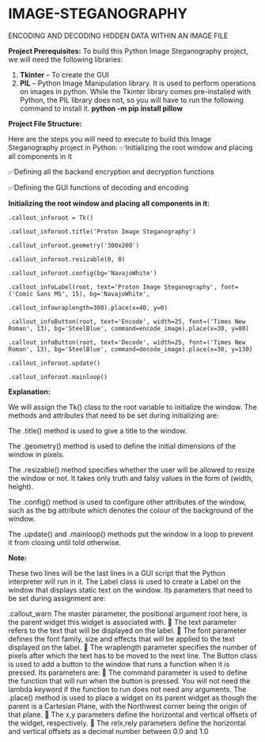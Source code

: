 # IMAGE-STEGANOGRAPHY
ENCODING AND DECODING HIDDEN DATA WITHIN AN IMAGE FILE

**Project Prerequisites:**
To build this Python Image Steganography project, we will need the following libraries:
1. **Tkinter** – To create the GUI
2. **PIL** – Python Image Manipulation library. It is used to perform operations on images in python.
While the Tkinter library comes pre-installed with Python, the PIL library does not, so you will have to run the following command to install it.
**python -m pip install pillow**

**Project File Structure:**

Here are the steps you will need to execute to build this Image Steganography project in Python:
:white_check_mark:Initializing the root window and placing all components in it

:white_check_mark:Defining all the backend encryption and decryption functions

:white_check_mark:Defining the GUI functions of decoding and encoding

**Initializing the root window and placing all components in it:**

	.callout_inforoot = Tk()

	.callout_inforoot.title('Proton Image Steganography')

	.callout_inforoot.geometry('300x200')

	.callout_inforoot.resizable(0, 0)

	.callout_inforoot.config(bg='NavajoWhite')

	.callout_infoLabel(root, text='Proton Image Steganography', font=('Comic Sans MS', 15), bg='NavajoWhite',

	.callout_infowraplength=300).place(x=40, y=0)

	.callout_infoButton(root, text='Encode', width=25, font=('Times New Roman', 13), bg='SteelBlue', command=encode_image).place(x=30, y=80)

	.callout_infoButton(root, text='Decode', width=25, font=('Times New Roman', 13), bg='SteelBlue', command=decode_image).place(x=30, y=130)

	.callout_inforoot.update()

	.callout_inforoot.mainloop()

**Explanation:**

We will assign the Tk() class to the root variable to initialize the window. The methods and attributes that need to be set during initializing are:

The .title() method is used to give a title to the window.

The .geometry() method is used to define the initial dimensions of the window in pixels.

The .resizable() method specifies whether the user will be allowed to resize the window or not. It takes only truth and falsy values in the form of (width, height).

The .config() method is used to configure other attributes of the window, such as the bg attribute which denotes the colour of the background of the window.

The .update() and .mainloop() methods put the window in a loop to prevent it from closing until told otherwise.

**Note:**

These two lines will be the last lines in a GUI script that the Python interpreter will run in it.
The Label class is used to create a Label on the window that displays static text on the window. Its parameters that need to be set during assignment are:

.callout_warn The master parameter, the positional argument root here, is the parent widget this widget is associated with.
	The text parameter refers to the text that will be displayed on the label.
	The font parameter defines the font family, size and effects that will be applied to the text displayed on the label.
	The wraplength parameter specifies the number of pixels after which the text has to be moved to the next line.
The Button class is used to add a button to the window that runs a function when it is pressed. Its parameters are:
	The command parameter is used to define the function that will run when the button is pressed. You will not need the lambda keyword if the function to run does not need any arguments.
The .place() method is used to place a widget on its parent widget as though the parent is a Cartesian Plane, with the Northwest corner being the origin of that plane.
	The x,y parameters define the horizontal and vertical offsets of the widget, respectively.
	The relx,rely parameters define the horizontal and vertical offsets as a decimal number between 0.0 and 1.0



